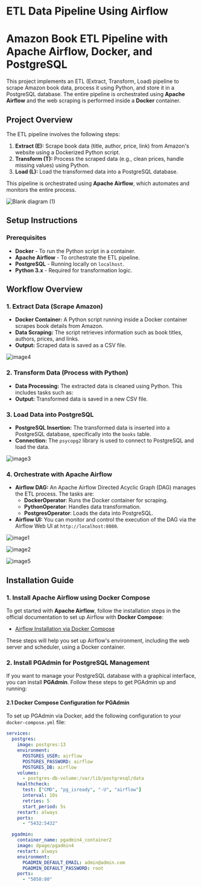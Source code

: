 # ETL Data Pipeline Using Airflow

# Amazon Book ETL Pipeline with Apache Airflow, Docker, and PostgreSQL

This project implements an ETL (Extract, Transform, Load) pipeline to scrape Amazon book data, process it using Python, and store it in a PostgreSQL database. The entire pipeline is orchestrated using **Apache Airflow** and the web scraping is performed inside a **Docker** container.

## Project Overview

The ETL pipeline involves the following steps:

1. **Extract (E):** Scrape book data (title, author, price, link) from Amazon's website using a Dockerized Python script.
2. **Transform (T):** Process the scraped data (e.g., clean prices, handle missing values) using Python.
3. **Load (L):** Load the transformed data into a PostgreSQL database.

This pipeline is orchestrated using **Apache Airflow**, which automates and monitors the entire process.

![Blank diagram (1)](https://github.com/user-attachments/assets/2ab16a5d-0087-4ae0-803e-9afd1d7d12c4)


## Setup Instructions

### Prerequisites

- **Docker** - To run the Python script in a container.
- **Apache Airflow** - To orchestrate the ETL pipeline.
- **PostgreSQL** - Running locally on `localhost`.
- **Python 3.x** - Required for transformation logic.

## Workflow Overview

### 1. **Extract Data (Scrape Amazon)**
   - **Docker Container:** A Python script running inside a Docker container scrapes book details from Amazon.
   - **Data Scraping:** The script retrieves information such as book titles, authors, prices, and links.
   - **Output:** Scraped data is saved as a CSV file.

![image4](https://github.com/user-attachments/assets/19b5552d-96d3-4125-942b-157fe3e7a9e4)


### 2. **Transform Data (Process with Python)**
   - **Data Processing:** The extracted data is cleaned using Python. This includes tasks such as:
   - **Output:** Transformed data is saved in a new CSV file.

### 3. **Load Data into PostgreSQL**
   - **PostgreSQL Insertion:** The transformed data is inserted into a PostgreSQL database, specifically into the `books` table.
   - **Connection:** The `psycopg2` library is used to connect to PostgreSQL and load the data.

![image3](https://github.com/user-attachments/assets/93f20ece-d913-43fc-b1a4-0c688e3599c2)


### 4. **Orchestrate with Apache Airflow**
   - **Airflow DAG:** An Apache Airflow Directed Acyclic Graph (DAG) manages the ETL process. The tasks are:
     - **DockerOperator**: Runs the Docker container for scraping.
     - **PythonOperator**: Handles data transformation.
     - **PostgresOperator**: Loads the data into PostgreSQL.
   - **Airflow UI:** You can monitor and control the execution of the DAG via the Airflow Web UI at `http://localhost:8080`.

![image1](https://github.com/user-attachments/assets/60860aaf-e79a-437a-9af9-3ae6b248a5f0)

![image2](https://github.com/user-attachments/assets/9bff3749-39f7-43e1-9a72-63af68c9ad12)

![image5](https://github.com/user-attachments/assets/d221008f-aa31-4270-b6e8-350a755f79cd)


## **Installation Guide**

### 1. **Install Apache Airflow using Docker Compose**

To get started with **Apache Airflow**, follow the installation steps in the official documentation to set up Airflow with **Docker Compose**:

- [Airflow Installation via Docker Compose](https://airflow.apache.org/docs/apache-airflow/stable/howto/docker-compose/index.html)

These steps will help you set up Airflow's environment, including the web server and scheduler, using a Docker container.

### 2. **Install PGAdmin for PostgreSQL Management**

If you want to manage your PostgreSQL database with a graphical interface, you can install **PGAdmin**. Follow these steps to get PGAdmin up and running:

#### 2.1 **Docker Compose Configuration for PGAdmin**

To set up PGAdmin via Docker, add the following configuration to your `docker-compose.yml` file:

```yaml
services:
  postgres:
    image: postgres:13
    environment:
      POSTGRES_USER: airflow
      POSTGRES_PASSWORD: airflow
      POSTGRES_DB: airflow
    volumes:
      - postgres-db-volume:/var/lib/postgresql/data
    healthcheck:
      test: ["CMD", "pg_isready", "-U", "airflow"]
      interval: 10s
      retries: 5
      start_period: 5s
    restart: always
    ports:
      - "5432:5432"

  pgadmin:
    container_name: pgadmin4_container2
    image: dpage/pgadmin4
    restart: always
    environment:
      PGADMIN_DEFAULT_EMAIL: admin@admin.com
      PGADMIN_DEFAULT_PASSWORD: root
    ports:
      - "5050:80"





  
